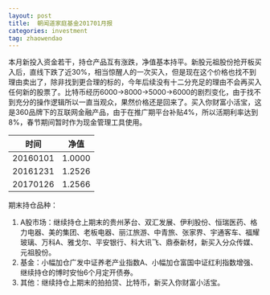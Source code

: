 ```yaml
---
layout: post
title:  朝闻道家庭基金201701月报
categories: investment
tag: zhaowendao
---
```

本月新投入资金若干，持仓产品互有涨跌，净值基本持平。新股元祖股份抢开板买入后，直线下跌了近30%，相当惊醒人的一次买入，但是现在这个价格也找不到理由卖出了，除非找到更合理的标的，今年后续没有十二分充足的理由不会再买入任何新的股票了。比特币经历6000->8000->5000->6000的剧烈变化，由于找不到充分的操作逻辑所以一直当观众，果然价格还是回来了。买入你财富小活宝，这是360品牌下的互联网金融产品，由于在推广期平台补贴4%，所以活期利率达到8%，春节期间暂时作为现金管理工具使用。

| 时间       | 净值     |
| -------- | ------ |
| 20160101 | 1.0000 |
| 20161231 | 1.2526 |
| 20170126 | 1.2566 |

期末持仓品种：

1. A股市场：继续持仓上期末的贵州茅台、双汇发展、伊利股份、恒瑞医药、格力电器、美的集团、老板电器、丽江旅游、中青旅、张家界、宇通客车、福耀玻璃、万科A、雅戈尔、平安银行、科大讯飞、鼎泰新材，新买入分众传媒、元祖股份。
2. 基金：小幅加仓广发中证养老产业指数A、小幅加仓富国中证红利指数增强、继续持仓的博时安怡6个月定开债券。
3. 其他：继续持仓上期末的拍拍贷、比特币，新买入你财富小活宝。


